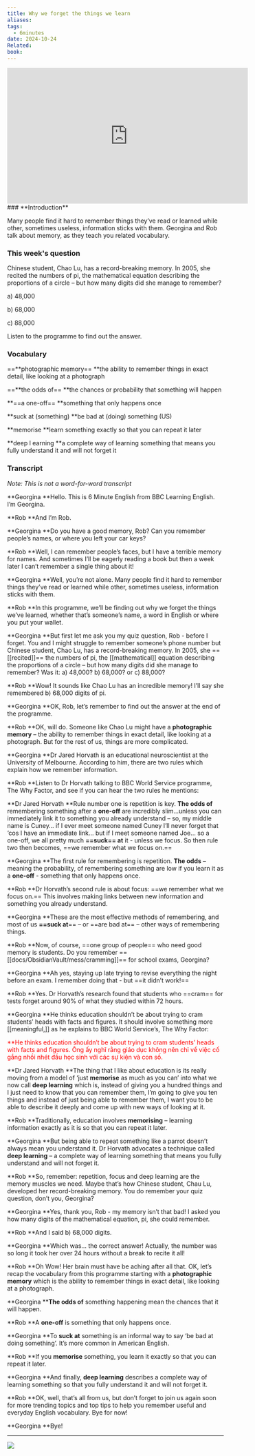 ```yaml
---
title: Why we forget the things we learn
aliases: 
tags:
  - 6minutes
date: 2024-10-24
Related: 
book:
---
```


<iframe width="560" height="315" src="https://www.youtube.com/embed/1iHeeMlOsyc?si=KqX94IVAnHfMjb1p" title="YouTube video player" frameborder="0" allow="accelerometer; autoplay; clipboard-write; encrypted-media; gyroscope; picture-in-picture; web-share" referrerpolicy="strict-origin-when-cross-origin" allowfullscreen></iframe>
### **Introduction**

Many people find it hard to remember things they’ve read or learned while other, sometimes useless, information sticks with them. Georgina and Rob talk about memory, as they teach you related vocabulary.

### This week's question 

Chinese student, Chao Lu, has a record-breaking memory. In 2005, she recited the numbers of pi, the mathematical equation describing the proportions of a circle – but how many digits did she manage to remember?

a)  48,000

b)  68,000

c)  88,000

Listen to the programme to find out the answer. 

### Vocabulary

==**photographic memory==
**the ability to remember things in exact detail, like looking at a photograph

==**the odds of==
**the chances or probability that something will happen

**==a one-off==
**something that only happens once

**suck at (something)
**be bad at (doing) something (US) 

**memorise
**learn something exactly so that you can repeat it later 

**deep l
earning
**a complete way of learning something that means you fully understand it and will not forget it

### Transcript

*Note: This is not a word-for-word transcript*

**Georgina
**Hello. This is 6 Minute English from BBC Learning English. I’m Georgina.

**Rob
**And I’m Rob.

**Georgina
**Do you have a good memory, Rob? Can you remember people’s names, or where you left your car keys?

**Rob
**Well, I can remember people’s faces, but I have a terrible memory for names. And sometimes I’ll be eagerly reading a book but then a week later I can’t remember a single thing about it!

**Georgina
**Well, you’re not alone. Many people find it hard to remember things they’ve read or learned while other, sometimes useless, information sticks with them.

**Rob
**In this programme, we’ll be finding out why we forget the things we’ve learned, whether that’s someone’s name, a word in English or where you put your wallet.

**Georgina
**But first let me ask you my quiz question, Rob - before I forget. You and I might struggle to remember someone’s phone number but Chinese student, Chao Lu, has a record-breaking memory. In 2005, she ==[[recited]]== the numbers of pi, the [[mathematical]] equation describing the proportions of a circle – but how many digits did she manage to remember? Was it:
a)  48,000?
b)  68,000? or
c)  88,000?

**Rob
**Wow! It sounds like Chao Lu has an incredible memory! I’ll say she remembered b) 68,000 digits of pi.

**Georgina
**OK, Rob, let’s remember to find out the answer at the end of the programme.

**Rob
**OK, will do. Someone like Chao Lu might have a **photographic memory** – the ability to remember things in exact detail, like looking at a photograph. But for the rest of us, things are more complicated.

**Georgina
**Dr Jared Horvath is an educational neuroscientist at the University of Melbourne. According to him, there are two rules which explain how we remember information.

**Rob
**Listen to Dr Horvath talking to BBC World Service programme, The Why Factor, and see if you can hear the two rules he mentions: 

**Dr Jared Horvath
**Rule number one is repetition is key. **The odds of** remembering something after a **one-off** are incredibly slim…unless you can immediately link it to something you already understand – so, my middle name is Cuney… if I ever meet someone named Cuney I’ll never forget that ‘cos I have an immediate link… but if I meet someone named Joe… so a one-off, we all pretty much **==suck== at** it - unless we focus. So then rule two then becomes, ==we remember what we focus on.==

**Georgina
**The first rule for remembering is repetition. **The odds** – meaning the probability, of remembering something are low if you learn it as a **one-off** - something that only happens once.

**Rob
**Dr Horvath’s second rule is about focus: ==we remember what we focus on.== This involves making links between new information and something you already understand. 

**Georgina
**These are the most effective methods of remembering, and most of us **==suck at**== – or ==are bad at== – other ways of remembering things.

**Rob
**Now, of course, ==one group of people== who need good memory is students. Do you remember ==[[docs/ObsidianVault/mess/cramming]]== for school exams, Georgina?

**Georgina
**Ah yes, staying up late trying to revise everything the night before an exam. I remember doing that - but ==it didn’t work!==

**Rob
**Yes. Dr Horvath’s research found that students who ==cram== for tests forget around 90% of what they studied within 72 hours. 

**Georgina
**He thinks education shouldn’t be about trying to cram students’ heads with facts and figures. It should involve something more [[meaningful,]] as he explains to BBC World Service’s, The Why Factor: 

<font color="#ff0000">**He thinks education shouldn’t be about trying to cram students’ heads with facts and figures. </font>
<font color="#ff0000">Ông ấy nghĩ rằng giáo dục không nên chỉ về việc cố gắng nhồi nhét đầu học sinh với các sự kiện và con số.</font>

**Dr Jared Horvath
**The thing that I like about education is its really moving from a model of ‘just **memorise** as much as you can’ into what we now call **deep learning** which is, instead of giving you a hundred things and I just need to know that you can remember them, I’m going to give you ten things and instead of just being able to remember them, I want you to be able to describe it deeply and come up with new ways of looking at it.

**Rob
**Traditionally, education involves **memorising** – learning information exactly as it is so that you can repeat it later.

**Georgina
**But being able to repeat something like a parrot doesn’t always mean you understand it. Dr Horvath advocates a technique called **deep learning** – a complete way of learning something that means you fully understand and will not forget it.

**Rob
**So, remember: repetition, focus and deep learning are the memory muscles we need. Maybe that’s how Chinese student, Chau Lu, developed her record-breaking memory. You do remember your quiz question, don’t you, Georgina? 

**Georgina
**Yes, thank you, Rob - my memory isn’t that bad! I asked you how many digits of the mathematical equation, pi, she could remember.

**Rob
**And I said b) 68,000 digits.

**Georgina
**Which was… the correct answer! Actually, the number was so long it took her over 24 hours without a break to recite it all!

**Rob
**Oh Wow! Her brain must have be aching after all that. OK, let’s recap the vocabulary from this programme starting with a **photographic memory** which is the ability to remember things in exact detail, like looking at a photograph.

**Georgina
****The odds of** something happening mean the chances that it will happen.

**Rob
**A **one-off** is something that only happens once. 

**Georgina
**To **suck at** something is an informal way to say ‘be bad at doing something’. It’s more common in American English.

**Rob
**If you **memorise** something, you learn it exactly so that you can repeat it later.

**Georgina
**And finally, **deep learning** describes a complete way of learning something so that you fully understand it and will not forget it.

**Rob
**OK, well, that’s all from us, but don’t forget to join us again soon for more trending topics and top tips to help you remember useful and everyday English vocabulary. Bye for now!

**Georgina
**Bye!

---
![](https://i.imgur.com/TwwKmm3.png)
